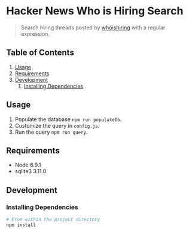# Hacker News Who is Hiring Search

> Search hiring threads posted by [whoishiring](https://news.ycombinator.com/user?id=whoishiring) with a regular expression.


## Table of Contents

1. [Usage](#usage)
1. [Requirements](#requirements)
1. [Development](#development)
    1. [Installing Dependencies](#installing-dependencies)

## Usage

1. Populate the database `npm run populateDb`.
1. Customize the query in `config.js`.
1. Run the query `npm run query`.

## Requirements

- Node 6.9.1
- sqlite3 3.11.0

## Development

### Installing Dependencies

```sh
# From within the project directory
npm install
```
